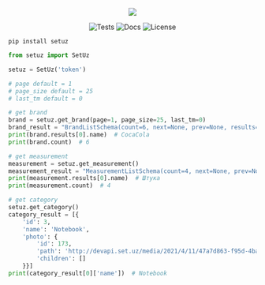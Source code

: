 <p align="center">
  <img src="https://user-images.githubusercontent.com/44405438/115976379-f20bea80-a586-11eb-9a2b-7100e124e79e.png" />
</p>

<p align="center">
<img alt="Tests" src="https://github.com/awtkns/fastapi-crudrouter/workflows/Python%20application/badge.svg" />
<img alt="Docs" src="https://github.com/awtkns/fastapi-crudrouter/workflows/docs/badge.svg" />
  <img alt="License" src="https://img.shields.io/github/license/awtkns/fastapi-crudrouter?color=%2334D058" />
</p>

```shell
pip install setuz
```

```python
from setuz import SetUz

setuz = SetUz('token')

# page default = 1
# page_size default = 25
# last_tm default = 0

# get brand
brand = setuz.get_brand(page=1, page_size=25, last_tm=0)
brand_result = "BrandListSchema(count=6, next=None, prev=None, results=[BrandSchema(id=122, name='CocaCola', tm=1)])"
print(brand.results[0].name)  # CocaCola
print(brand.count)  # 6

# get measurement
measurement = setuz.get_measurement()
measurement_result = "MeasurementListSchema(count=4, next=None, prev=None, results=[MeasurementSchema(id=4, name='Штука', short_name='шт', tm=1)])"
print(measurement.results[0].name)  # Штука
print(measurement.count)  # 4

# get category
setuz.get_category()
category_result = [{
    'id': 3,
    'name': 'Notebook',
    'photo': {
        'id': 173,
        'path': 'http://devapi.set.uz/media/2021/4/11/47a7d863-f95d-4ba9-9ad0-c13ac7507685.jpg',
        'children': []
    }}]
print(category_result[0]['name'])  # Notebook
```